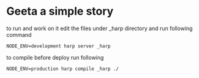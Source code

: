 # Geeta a simple story

to run and work on it edit the files under _harp directory and run following command

```
NODE_ENV=development harp server _harp
```
to compile before deploy run following

```
NODE_ENV=production harp compile _harp ./
```
